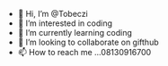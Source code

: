 - 👋 Hi, I’m @Tobeczi
- 👀 I’m interested in coding
- 🌱 I’m currently learning coding
- 💞️ I’m looking to collaborate on gifthub
- 📫 How to reach me ...08130916700

<!---
Tobeczi/Tobeczi is a ✨ special ✨ repository because its `README.md` (this file) appears on your GitHub profile.
You can click the Preview link to take a look at your changes.
--->
